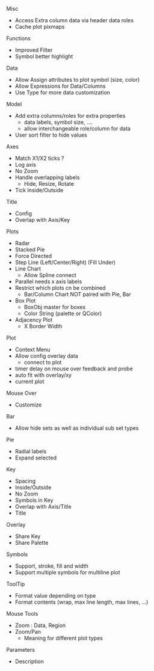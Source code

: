 Misc
 + Access Extra column data via header data roles
 + Cache plot pixmaps

Functions
 + Improved Filter
 + Symbol better highlight

Data
 + Allow Assign attributes to plot symbol (size, color)
 + Allow Expressions for Data/Columns
 + Use Type for more data customization

Model
 + Add extra columns/roles for extra properties
   + data labels, symbol size, ....
   + allow interchangeable role/column for data
 + User sort filter to hide values

Axes
 + Match X1/X2 ticks ?
 + Log axis
 + No Zoom
 + Handle overlapping labels
   + Hide, Resize, Rotate
 + Tick Inside/Outside

Title
 + Config
 + Overlap with Axis/Key

Plots
 + Radar
 + Stacked Pie
 + Force Directed
 + Step Line (Left/Center/Right) (Fill Under)
 + Line Chart
   + Allow Spline connect
 + Parallel needs x axis labels
 + Restrict which plots cn be combined
   + Bar/Column Chart NOT paired with Pie, Bar
 + Box Plot
   + BoxObj master for boxes
   + Color String (palette or QColor)
 + Adjacency Plot
   + X Border Width

Plot
 + Context Menu
 + Allow config overlay data
   + connect to plot
 + timer delay on mouse over feedback and probe
 + auto fit with overlay/xy
 + current plot

Mouse Over
 + Customize

Bar
 + Allow hide sets as well as individual sub set types

Pie
 + Radial labels
 + Expand selected

Key
 + Spacing
 + Inside/Outside
 + No Zoom
 + Symbols in Key
 + Overlap with Axis/Title
 + Title

Overlay
 + Share Key
 + Share Palette

Symbols
 + Support, stroke, fill and width
 + Support multiple symbols for multiline plot

ToolTip
 + Format value depending on type
 + Format contents (wrap, max line length, max lines, ...)

Mouse Tools
 + Zoom : Data, Region
 + Zoom/Pan
   + Meaning for different plot types

Parameters
 + Description
